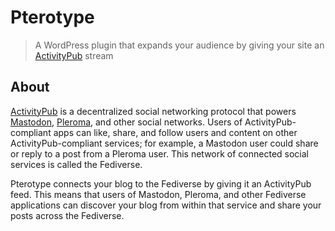 # Pterotype
> A WordPress plugin that expands your audience by giving your site an [ActivityPub](https://activitypub.rocks) stream

## About
[ActivityPub](https://activitypub.rocks) is a decentralized social networking protocol that powers [Mastodon](https://joinmastodon.org/), [Pleroma](https://pleroma.social/), and other social networks. Users of ActivityPub-compliant apps can like, share, and follow users and content on other ActivityPub-compliant services; for example, a Mastodon user could share or reply to a post from a Pleroma user. This network of connected social services is called the Fediverse.

Pterotype connects your blog to the Fediverse by giving it an ActivityPub feed. This means that users of Mastodon, Pleroma, and other Fediverse applications can discover your blog from within that service and share your posts across the Fediverse.
